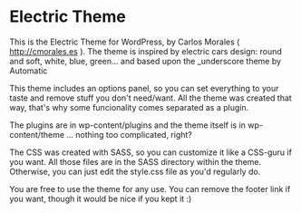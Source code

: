 Electric Theme
===

This is the Electric Theme for WordPress, by Carlos Morales ( http://cmorales.es ). The theme is inspired by electric cars design: round and soft, white, blue, green... and based upon the _underscore theme by Automatic

This theme includes an options panel, so you can set everything to your taste and remove stuff you don't need/want. All the theme was created that way, that's why some funcionality comes separated as a plugin.

The plugins are in wp-content/plugins and the theme itself is in wp-content/theme ... nothing too complicated, right?

The CSS was created with SASS, so you can customize it like a CSS-guru if you want. All those files are in the SASS directory within the theme. Otherwise, you can just edit the style.css file as you'd regularly do.

You are free to use the theme for any use. You can remove the footer link if you want, though it would be nice if you kept it :)